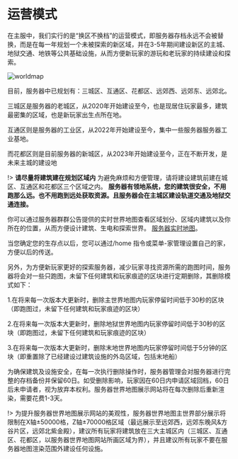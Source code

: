 # 运营模式

在主服中，我们实行的是“换区不换档”的运营模式，即服务器存档永远不会被替换，而是在每一年规划一个未被探索的新区域，并在3-5年期间建设新区的主城、地狱交通、地铁等公共基础设施，从而方便新玩家的游玩和老玩家的持续建设和探索。

![worldmap](https://github.image.mgcraft.net/%E8%A1%8C%E6%94%BF%E8%A7%84%E5%88%92%E5%8C%BA.png) 

目前，服务器中已规划有：三城区、互通区、花都区、远郊西、远郊东、远郊北。

三城区是服务器的老城区，从2020年开始建设至今，也是现居住玩家最多，建筑最密集的区域，也是新玩家出生点所在地。

互通区则是服务器的工业区，从2022年开始建设至今，集中一些服务器服务器工业基地。

而花都区则是目前服务器的新城区，从2023年开始建设至今，正在不断开发，是未来主城的建设地


!> **请尽量将建筑建在规划区域内** 为避免麻烦和方便管理，请将建设建筑前建在城区、互通区和花都区三个区域之内。 **服务器有领地系统，您的建筑很安全，不用跑那么远。也不用跑到远处获取资源。且服务器会在主城区建设轨道交通及地狱交通连接。** 

你可以通过服务器群群公告提供的实时世界地图查看区域划分、区域内建筑以及你所在的位置，从而方便设计建筑、生电和探索世界。 [服务器实时地图](http://map.mangocraft.cn:2087/)。

当您确定您的生存点以后，您可以通过/home 指令或菜单-家管理设置自己的家，方便以后的传送。

另外，为方便新玩家更好的探索服务器，减少玩家寻找资源所需的跑图时间，服务器将会对一些只跑图，未留下任何建筑和玩家痕迹的区块进行定期删除，其删除模式如下：

1.在将来每一次版本大更新时，删除主世界地图内玩家停留时间低于30秒的区块（即跑图过，未留下任何建筑和玩家痕迹的区块）

2.在将来每一次版本大更新时，删除地狱世界地图内玩家停留时间低于30秒的区块（即跑图过，未留下任何建筑和玩家痕迹的区块）

3.在将来每一次版本大更新时，删除末地世界地图内玩家停留时间低于5分钟的区块（即重置除了已经建设过建筑设施的外岛区域，包括末地船）

为确保建筑及设施安全，在每一次执行删除操作时，服务器管理会对服务器进行完整的存档备份并保留60日。如受删除影响，玩家因在60日内申请区域回档，60日后未申请者，视为放弃本权利。服务器世界地图展示网站将在每次删除后重新渲染，需要花费1-3天。

!> 为提升服务器世界地图展示网站的美观性，服务器世界地图主世界部分展示将限制在X轴±50000格，Z轴±70000格区域（最远展示至远郊西，远郊东晚风&方谷片区，远郊北紫金殿），建议所有玩家将建筑放在三大主城区内（三城区、互通区、花都区，以服务器世界地图网站所画区域为界），并且建议所有玩家不要在服务器地图渲染范围外建设任何设施。
